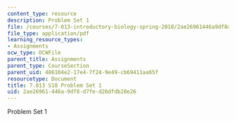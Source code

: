 ```yaml
---
content_type: resource
description: Problem Set 1
file: /courses/7-013-introductory-biology-spring-2018/2ae26961446a9df8d7fed26dfdb28e26_MIT7_013s18Pset1Q.pdf
file_type: application/pdf
learning_resource_types:
- Assignments
ocw_type: OCWFile
parent_title: Assignments
parent_type: CourseSection
parent_uid: 486104e2-17e4-7f24-9e49-cb69411aa65f
resourcetype: Document
title: 7.013 S18 Problem Set 1
uid: 2ae26961-446a-9df8-d7fe-d26dfdb28e26
---
```

Problem Set 1

